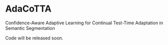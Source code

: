 # AdaCoTTA
Confidence-Aware Adaptive Learning for Continual Test-Time Adaptation in Semantic Segmentation  
  
Code will be released soon.
